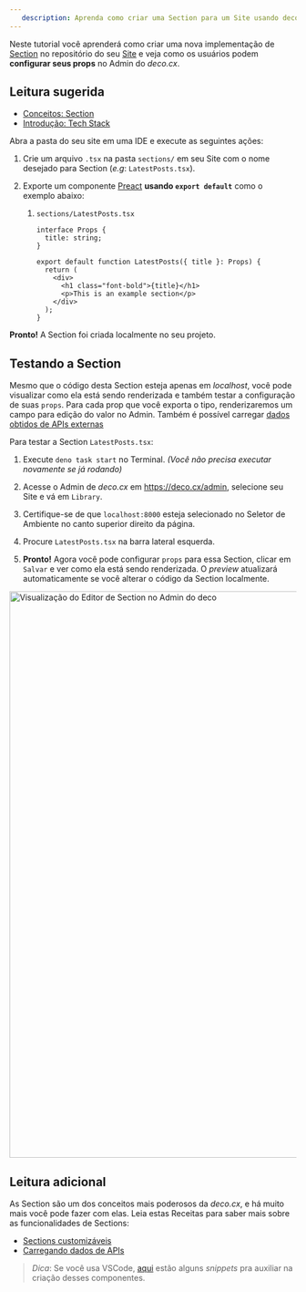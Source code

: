 ```yaml
---
   description: Aprenda como criar uma Section para um Site usando deco.cx
---
```


Neste tutorial você aprenderá como criar uma nova implementação de
[Section](/docs/pt/concepts/section) no repositório do seu
[Site](/docs/pt/concepts/site) e veja como os usuários podem **configurar seus
props** no Admin do _deco.cx_.

## Leitura sugerida

- [Conceitos: Section](/docs/pt/concepts/section)
- [Introdução: Tech Stack](http:///docs/pt/introduction/tech-stack)

Abra a pasta do seu site em uma IDE e execute as seguintes ações:

1. Crie um arquivo `.tsx` na pasta `sections/` em seu Site com o nome desejado
   para Section (_e.g_: `LatestPosts.tsx`).

2. Exporte um componente [Preact](https://preactjs.com/) **usando
   `export default`** como o exemplo abaixo:

   1. `sections/LatestPosts.tsx`

      ```tsx
      interface Props {
        title: string;
      }

      export default function LatestPosts({ title }: Props) {
        return (
          <div>
            <h1 class="font-bold">{title}</h1>
            <p>This is an example section</p>
          </div>
        );
      }
      ```

**Pronto!** A Section foi criada localmente no seu projeto.

## Testando a Section

Mesmo que o código desta Section esteja apenas em _localhost_, você pode
visualizar como ela está sendo renderizada e também testar a configuração de
suas `props`. Para cada prop que você exporta o tipo, renderizaremos um campo
para edição do valor no Admin. Também é possível carregar
[dados obtidos de APIs externas](/docs/pt/tutorials/data-fetching)

Para testar a Section `LatestPosts.tsx`:

1. Execute `deno task start` no Terminal. _(Você não precisa executar novamente
   se já rodando)_

2. Acesse o Admin de _deco.cx_ em https://deco.cx/admin, selecione seu Site e vá
   em `Library`.

3. Certifique-se de que `localhost:8000` esteja selecionado no Seletor de
   Ambiente no canto superior direito da página.

4. Procure `LatestPosts.tsx` na barra lateral esquerda.

5. **Pronto!** Agora você pode configurar `props` para essa Section, clicar em
   `Salvar` e ver como ela está sendo renderizada. O _preview_ atualizará
   automaticamente se você alterar o código da Section localmente.

<img width="994" alt="Visualização do Editor de Section no Admin do deco" src="https://user-images.githubusercontent.com/18706156/225371920-e1c35a7a-c994-4b96-b9bd-554caab02455.png" >

## Leitura adicional

As Section são um dos conceitos mais poderosos da _deco.cx_, e há muito mais
você pode fazer com elas. Leia estas Receitas para saber mais sobre as
funcionalidades de Sections:

- [Sections customizáveis](/docs/pt/recipes/customizable-sections)
- [Carregando dados de APIs](/docs/pt/tutorials/data-fetching)

> _Dica_: Se você usa VSCode,
> [aqui](https://gist.github.com/lucis/9ac9756ce7df18033d53e5c03ad8a62d) estão
> alguns _snippets_ pra auxiliar na criação desses componentes.
